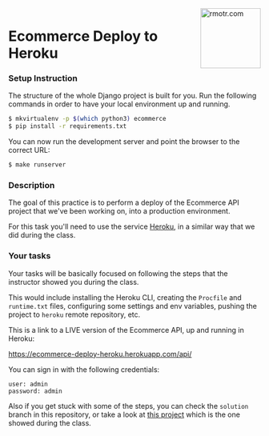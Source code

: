 <img align="right" width="120" alt="rmotr.com" src="https://user-images.githubusercontent.com/7065401/45454218-80bee800-b6b9-11e8-97bb-bb5e7675f440.png">

# Ecommerce Deploy to Heroku

### Setup Instruction

The structure of the whole Django project is built for you. Run the following commands in order to have your local environment up and running.  

```bash
$ mkvirtualenv -p $(which python3) ecommerce
$ pip install -r requirements.txt
```

You can now run the development server and point the browser to the correct URL:

```bash
$ make runserver
```

### Description

The goal of this practice is to perform a deploy of the Ecommerce API project that we've been working on, into a production environment.

For this task you'll need to use the service [Heroku](https://www.heroku.com/), in a similar way that we did during the class.


### Your tasks

Your tasks will be basically focused on following the steps that the instructor showed you during the class.

This would include installing the Heroku CLI, creating the `Procfile` and `runtime.txt` files, configuring some settings and env variables, pushing the project to `heroku` remote repository, etc.

This is a link to a LIVE version of the Ecommerce API, up and running in Heroku:

https://ecommerce-deploy-heroku.herokuapp.com/api/

You can sign in with the following credentials:

```
user: admin
password: admin
```

Also if you get stuck with some of the steps, you can check the `solution` branch in this repository, or take a look at [this project](https://github.com/rmotr-curriculum/wdc-class-7-django-heroku) which is the one showed during the class.
